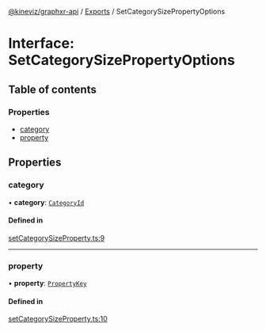 [@kineviz/graphxr-api](../README.md) / [Exports](../modules.md) / SetCategorySizePropertyOptions

# Interface: SetCategorySizePropertyOptions

## Table of contents

### Properties

- [category](SetCategorySizePropertyOptions.md#category)
- [property](SetCategorySizePropertyOptions.md#property)

## Properties

### category

• **category**: [`CategoryId`](../modules.md#categoryid)

#### Defined in

[setCategorySizeProperty.ts:9](https://bitbucket.org/kineviz/graphxr-api/src/3b69512/src/setCategorySizeProperty.ts#lines-9)

___

### property

• **property**: [`PropertyKey`](../modules.md#propertykey)

#### Defined in

[setCategorySizeProperty.ts:10](https://bitbucket.org/kineviz/graphxr-api/src/3b69512/src/setCategorySizeProperty.ts#lines-10)
